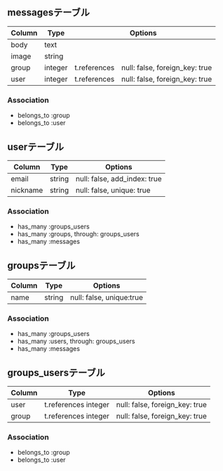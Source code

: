 ## messagesテーブル

|Column|Type|Options|
|------|----|-------|
|body|text||
|image|string||
|group|integer|t.references　null: false, foreign_key: true|
|user|integer|t.references　null: false, foreign_key: true|
### Association
- belongs_to :group
- belongs_to :user

## userテーブル

|Column|Type|Options|
|------|----|-------|
|email|string|null: false, add_index: true|
|nickname|string|null: false, unique: true|
### Association
- has_many :groups_users
- has_many :groups, through: groups_users
- has_many :messages

## groupsテーブル
|Column|Type|Options|
|------|----|-------|
|name|string|null: false, unique:true|
### Association
- has_many :groups_users
- has_many :users, through: groups_users
- has_many :messages


## groups_usersテーブル
|Column|Type|Options|
|------|----|-------|
|user|t.references integer|null: false, foreign_key: true|
|group|t.references integer|null: false, foreign_key: true|

### Association
- belongs_to :group
- belongs_to :user
